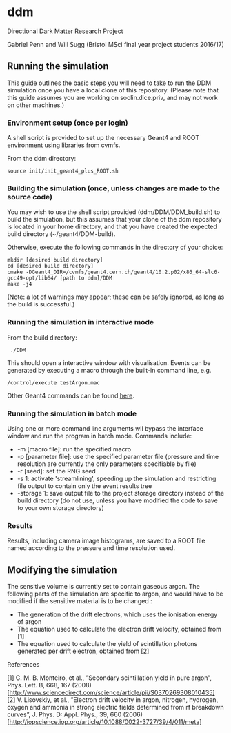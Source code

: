 # ddm
Directional Dark Matter Research Project

Gabriel Penn and Will Sugg (Bristol MSci final year project students 2016/17)

## Running the simulation
This guide outlines the basic steps you will need to take to run the DDM simulation once you have a local clone of this repository. (Please note that this guide assumes you are working on soolin.dice.priv, and may not work on other machines.)

### Environment setup (once per login)

A shell script is provided to set up the necessary Geant4 and ROOT environment using libraries from cvmfs.

From the ddm directory:
```
source init/init_geant4_plus_ROOT.sh
```

### Building the simulation (once, unless changes are made to the source code)

You may wish to use the shell script provided (ddm/DDM/DDM_build.sh) to build the simulation, but this assumes that your clone of the ddm repository is located in your home directory, and that you have created the expected build directory (~/geant4/DDM-build).

Otherwise, execute the following commands in the directory of your choice:

```
mkdir [desired build directory]
cd [desired build directory]
cmake -DGeant4_DIR=/cvmfs/geant4.cern.ch/geant4/10.2.p02/x86_64-slc6-gcc49-opt/lib64/ [path to ddm]/DDM
make -j4
```

(Note: a lot of warnings may appear; these can be safely ignored, as long as the build is successful.)

### Running the simulation in interactive mode

From the build directory:

``` ./DDM```

This should open a interactive window with visualisation. Events can be generated by executing a macro through the built-in command line, e.g.

``` /control/execute testArgon.mac ```

Other Geant4 commands can be found [here](http://geant4.cern.ch/G4UsersDocuments/UsersGuides/ForApplicationDeveloper/html/Control/commands.html).

### Running the simulation in batch mode

Using one or more command line arguments wil bypass the interface window and run the program in batch mode. Commands include:
 - -m [macro file]: run the specified macro
 - -p [parameter file]: use the specified parameter file (pressure and time resolution are currently the only parameters specifiable by file)
 - -r [seed]: set the RNG seed
 - -s 1: activate 'streamlining', speeding up the simulation and restricting file output to contain only the event results tree
 - -storage 1: save output file to the project storage directory instead of the build directory (do not use, unless you have modified the code to save to your own storage directory)
 
### Results

Results, including camera image histograms, are saved to a ROOT file named according to the pressure and time resolution used.


## Modifying the simulation

The sensitive volume is currently set to contain gaseous argon. The following parts of the simulation are specific to argon, and would have to be modified if the sensitive material is to be changed :

  - The generation of the drift electrons, which uses the ionisation energy of argon
  - The equation used to calculate the electron drift velocity, obtained from [1]
  - The equation used to calculate the yield of scintillation photons generated per drift electron, obtained from [2]

References

[1] C. M. B. Monteiro, et al., ”Secondary scintillation yield in pure argon”, Phys. Lett. B, 668, 167 (2008)  
		[http://www.sciencedirect.com/science/article/pii/S0370269308010435]  
[2] V. Lisovskiy, et al., ”Electron drift velocity in argon, nitrogen, hydrogen, oxygen and ammonia in strong electric fields determined from rf breakdown curves”, J. Phys. D: Appl. Phys., 39, 660 (2006)
		[http://iopscience.iop.org/article/10.1088/0022-3727/39/4/011/meta]
